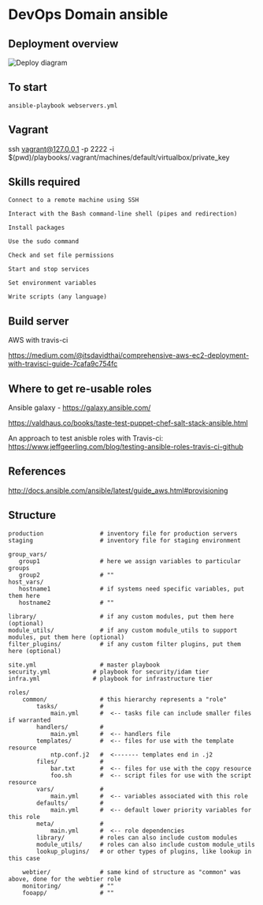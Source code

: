 # DevOps Domain ansible


## Deployment overview

![Deploy diagram](devops.svg)

## To start
```
ansible-playbook webservers.yml
```

## Vagrant

ssh vagrant@127.0.0.1 -p 2222 -i $(pwd)/playbooks/.vagrant/machines/default/virtualbox/private_key

## Skills required

```
Connect to a remote machine using SSH

Interact with the Bash command-line shell (pipes and redirection)

Install packages

Use the sudo command

Check and set file permissions

Start and stop services

Set environment variables

Write scripts (any language)
```

## Build server

AWS with travis-ci

https://medium.com/@itsdavidthai/comprehensive-aws-ec2-deployment-with-travisci-guide-7cafa9c754fc


## Where to get re-usable roles

Ansible galaxy - https://galaxy.ansible.com/

https://valdhaus.co/books/taste-test-puppet-chef-salt-stack-ansible.html

An approach to test anisble roles with Travis-ci:
https://www.jeffgeerling.com/blog/testing-ansible-roles-travis-ci-github

## References

http://docs.ansible.com/ansible/latest/guide_aws.html#provisioning

## Structure

```
production                # inventory file for production servers
staging                   # inventory file for staging environment

group_vars/
   group1                 # here we assign variables to particular groups
   group2                 # ""
host_vars/
   hostname1              # if systems need specific variables, put them here
   hostname2              # ""

library/                  # if any custom modules, put them here (optional)
module_utils/             # if any custom module_utils to support modules, put them here (optional)
filter_plugins/           # if any custom filter plugins, put them here (optional)

site.yml                  # master playbook
security.yml            # playbook for security/idam tier
infra.yml               # playbook for infrastructure tier

roles/
    common/               # this hierarchy represents a "role"
        tasks/            #
            main.yml      #  <-- tasks file can include smaller files if warranted
        handlers/         #
            main.yml      #  <-- handlers file
        templates/        #  <-- files for use with the template resource
            ntp.conf.j2   #  <------- templates end in .j2
        files/            #
            bar.txt       #  <-- files for use with the copy resource
            foo.sh        #  <-- script files for use with the script resource
        vars/             #
            main.yml      #  <-- variables associated with this role
        defaults/         #
            main.yml      #  <-- default lower priority variables for this role
        meta/             #
            main.yml      #  <-- role dependencies
        library/          # roles can also include custom modules
        module_utils/     # roles can also include custom module_utils
        lookup_plugins/   # or other types of plugins, like lookup in this case

    webtier/              # same kind of structure as "common" was above, done for the webtier role
    monitoring/           # ""
    fooapp/               # ""
  ```
